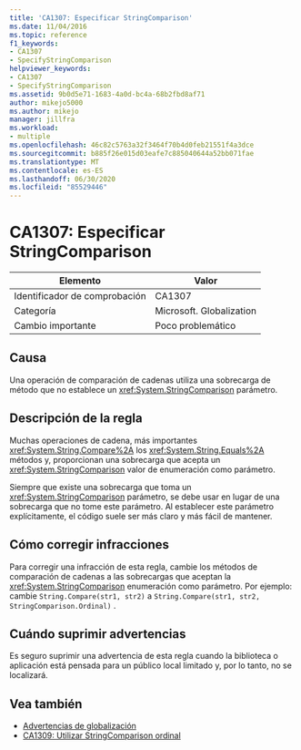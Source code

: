 ```yaml
---
title: 'CA1307: Especificar StringComparison'
ms.date: 11/04/2016
ms.topic: reference
f1_keywords:
- CA1307
- SpecifyStringComparison
helpviewer_keywords:
- CA1307
- SpecifyStringComparison
ms.assetid: 9b0d5e71-1683-4a0d-bc4a-68b2fbd8af71
author: mikejo5000
ms.author: mikejo
manager: jillfra
ms.workload:
- multiple
ms.openlocfilehash: 46c82c5763a32f3464f70b4d0feb21551f4a3dce
ms.sourcegitcommit: b885f26e015d03eafe7c885040644a52bb071fae
ms.translationtype: MT
ms.contentlocale: es-ES
ms.lasthandoff: 06/30/2020
ms.locfileid: "85529446"
---
```

# <a name="ca1307-specify-stringcomparison"></a>CA1307: Especificar StringComparison

|Elemento|Valor|
|-|-|
|Identificador de comprobación|CA1307|
|Categoría|Microsoft. Globalization|
|Cambio importante|Poco problemático|

## <a name="cause"></a>Causa
Una operación de comparación de cadenas utiliza una sobrecarga de método que no establece un <xref:System.StringComparison> parámetro.

## <a name="rule-description"></a>Descripción de la regla
Muchas operaciones de cadena, más importantes <xref:System.String.Compare%2A> los <xref:System.String.Equals%2A> métodos y, proporcionan una sobrecarga que acepta un <xref:System.StringComparison> valor de enumeración como parámetro.

Siempre que existe una sobrecarga que toma un <xref:System.StringComparison> parámetro, se debe usar en lugar de una sobrecarga que no tome este parámetro. Al establecer este parámetro explícitamente, el código suele ser más claro y más fácil de mantener.

## <a name="how-to-fix-violations"></a>Cómo corregir infracciones
Para corregir una infracción de esta regla, cambie los métodos de comparación de cadenas a las sobrecargas que aceptan la <xref:System.StringComparison> enumeración como parámetro. Por ejemplo: cambie `String.Compare(str1, str2)` a `String.Compare(str1, str2, StringComparison.Ordinal)` .

## <a name="when-to-suppress-warnings"></a>Cuándo suprimir advertencias
Es seguro suprimir una advertencia de esta regla cuando la biblioteca o aplicación está pensada para un público local limitado y, por lo tanto, no se localizará.

## <a name="see-also"></a>Vea también

- [Advertencias de globalización](../code-quality/globalization-warnings.md)
- [CA1309: Utilizar StringComparison ordinal](../code-quality/ca1309.md)
